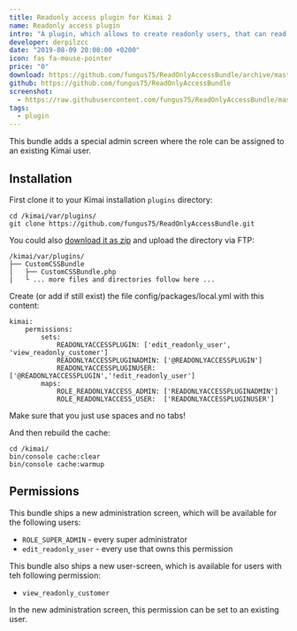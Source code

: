 ```yaml
---
title: Readonly access plugin for Kimai 2
name: Readonly access plugin
intro: "A plugin, which allows to create readonly users, that can read times recorded for a special company."
developer: derpilzcc
date: "2019-08-09 20:00:00 +0200"
icon: fas fa-mouse-pointer
price: "0"
download: https://github.com/fungus75/ReadOnlyAccessBundle/archive/master.zip
github: https://github.com/fungus75/ReadOnlyAccessBundle
screenshot: 
  - https://raw.githubusercontent.com/fungus75/ReadOnlyAccessBundle/master/screenshot.jpg
tags:
  - plugin
---
```


This bundle adds a special admin screen where the role can be assigned to an existing Kimai user.



## Installation

First clone it to your Kimai installation `plugins` directory:
```
cd /kimai/var/plugins/
git clone https://github.com/fungus75/ReadOnlyAccessBundle.git
```


You could also [download it as zip](https://github.com/fungus75/ReadOnlyAccessBundle/archive/master.zip) and upload the directory via FTP:

```
/kimai/var/plugins/
├── CustomCSSBundle
│   ├── CustomCSSBundle.php
|   └ ... more files and directories follow here ...
```



Create (or add if still exist) the file config/packages/local.yml
with this content:
```
kimai:
    permissions:
        sets:
            READONLYACCESSPLUGIN: ['edit_readonly_user', 'view_readonly_customer']
            READONLYACCESSPLUGINADMIN: ['@READONLYACCESSPLUGIN']
            READONLYACCESSPLUGINUSER:  ['@READONLYACCESSPLUGIN','!edit_readonly_user']
        maps:
            ROLE_READONLYACCESS_ADMIN: ['READONLYACCESSPLUGINADMIN']
            ROLE_READONLYACCESS_USER:  ['READONLYACCESSPLUGINUSER']
```
Make sure that you just use spaces and no tabs!


And then rebuild the cache: 
```
cd /kimai/
bin/console cache:clear
bin/console cache:warmup
```

## Permissions

This bundle ships a new administration screen, which will be available for the following users:

- `ROLE_SUPER_ADMIN` - every super administrator
- `edit_readonly_user` - every use that owns this permission 

This bundle also ships a new user-screen, which is available for users with teh following permission:

- `view_readonly_customer`

In the new administration screen, this permission can be set to an existing user.

